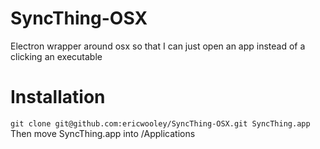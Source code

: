 # SyncThing-OSX
Electron wrapper around osx so that I can just open an app instead of a clicking an executable

# Installation
`git clone git@github.com:ericwooley/SyncThing-OSX.git SyncThing.app`
Then move SyncThing.app into /Applications
